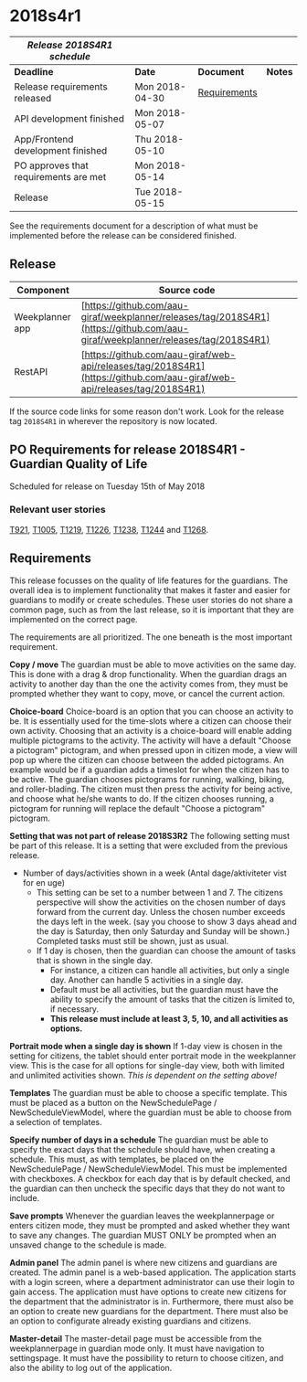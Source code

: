 # 2018s4r1

| **_Release 2018S4R1 schedule_**        |                 |                                                   |           |
|----------------------------------------|-----------------| --------------------------------------------------|-----------| 
| **Deadline**                           | **Date**        | **Document**                                      | **Notes** |
| Release requirements released          | Mon 2018-04-30  | [Requirements](#requirements) |           |
| API development finished               | Mon 2018-05-07  |                                                   |           | 
| App/Frontend development finished      | Thu 2018-05-10  |                                                   |           |
| PO approves that requirements are met  | Mon 2018-05-14  |                                                   |           |
| Release                                | Tue 2018-05-15  |                                                   |           |

See the requirements document for a description of what must be implemented before the release can be considered finished. 

## Release

|**Component**   |**Source code**                                                            |
| -------------- |---------------------------------------------------------------------------|
|Weekplanner app | [https://github.com/aau-giraf/weekplanner/releases/tag/2018S4R1](https://github.com/aau-giraf/weekplanner/releases/tag/2018S4R1)            |
|RestAPI         | [https://github.com/aau-giraf/web-api/releases/tag/2018S4R1](https://github.com/aau-giraf/web-api/releases/tag/2018S4R1)                |

If the source code links for some reason don't work. Look for the release tag `2018S4R1` in wherever the repository is now located.

## PO Requirements for release 2018S4R1 - Guardian Quality of Life

Scheduled for release on Tuesday 15th of May 2018
### Relevant user stories
[T921](http://web.giraf.cs.aau.dk/T921), [T1005](http://web.giraf.cs.aau.dk/T1005), [T1219](http://web.giraf.cs.aau.dk/T1219), [T1226](http://web.giraf.cs.aau.dk/T1226), [T1238](http://web.giraf.cs.aau.dk/T1238), [T1244](http://web.giraf.cs.aau.dk/T1244) and [T1268](http://web.giraf.cs.aau.dk/T1269).

## Requirements
This release focusses on the quality of life features for the guardians. The overall idea is to implement functionality that makes it faster and easier for guardians to modify or create schedules.
These user stories do not share a common page, such as from the last release, so it is important that they are implemented on the correct page.

The requirements are all prioritized. The one beneath is the most important requirement.

**Copy / move**
The guardian must be able to move activities on the same day. This is done with a drag & drop functionality. When the guardian drags an activity to another day than the one the activity comes from, they must be prompted whether they want to copy, move, or cancel the current action. 

**Choice-board**
Choice-board is an option that you can choose an activity to be. It is essentially used for the time-slots where a citizen can choose their own activity. Choosing that an activity is a choice-board will enable adding multiple pictograms to the activity. The activity will have a default "Choose a pictogram" pictogram, and when pressed upon in citizen mode, a view will pop up where the citizen can choose between the added pictograms.
An example would be if a guardian adds a timeslot for when the citizen has to be active. The guardian chooses pictograms for running, walking, biking, and roller-blading. The citizen must then press the activity for being active, and choose what he/she wants to do. If the citizen chooses running, a pictogram for running will replace the default "Choose a pictogram" pictogram.

**Setting that was not part of release 2018S3R2**
The following setting must be part of this release. It is a setting that were excluded from the previous release.

* Number of days/activities shown in a week (Antal dage/aktiviteter vist for en uge)
    * This setting can be set to a number between 1 and 7. The citizens perspective will show the activities on the chosen number of days forward from the current day. Unless the chosen number exceeds the days left in the week. (say you choose to show 3 days ahead and the day is Saturday, then only Saturday and Sunday will be shown.) Completed tasks must still be shown, just as usual. 
    * If 1 day is chosen, then the guardian can choose the amount of tasks that is shown in the single day.
        * For instance, a citizen can handle all activities, but only a single day. Another can handle 5 activities in a single day.
        * Default must be all activities, but the guardian must have the ability to specify the amount of tasks that the citizen is limited to, if necessary.
        * **This release must include at least 3, 5, 10, and all activities as options.**

**Portrait mode when a single day is shown**
If 1-day view is chosen in the setting for citizens, the tablet should enter portrait mode in the weekplanner view. This is the case for all options for single-day view, both with limited and unlimited activities shown.
_This is dependent on the setting above!_

**Templates**
The guardian must be able to choose a specific template. This must be placed as a button on the NewSchedulePage / NewScheduleViewModel, where the guardian must be able to choose from a selection of templates.

**Specify number of days in a schedule**
The guardian must be able to specify the exact days that the schedule should have, when creating a schedule. This must, as with templates, be placed on the NewSchedulePage / NewScheduleViewModel. This must be implemented with checkboxes. A checkbox for each day that is by default checked, and the guardian can then uncheck the specific days that they do not want to include.

**Save prompts**
Whenever the guardian leaves the weekplannerpage or enters citizen mode, they must be prompted and asked whether they want to save any changes. The guardian MUST ONLY be prompted when an unsaved change to the schedule is made.

**Admin panel**
The admin panel is where new citizens and guardians are created. The admin panel is a web-based application. The application starts with a login screen, where a department administrator can use their login to gain access. The application must have options to create new citizens for the department that the administrator is in. Furthermore, there must also be an option to create new guardians for the department. 
There must also be an option to configurate already existing guardians and citizens.

**Master-detail**
The master-detail page must be accessible from the weekplannerpage in guardian mode only. It must have navigation to settingspage. It must have the possibility to return to choose citizen, and also the ability to log out of the application.


